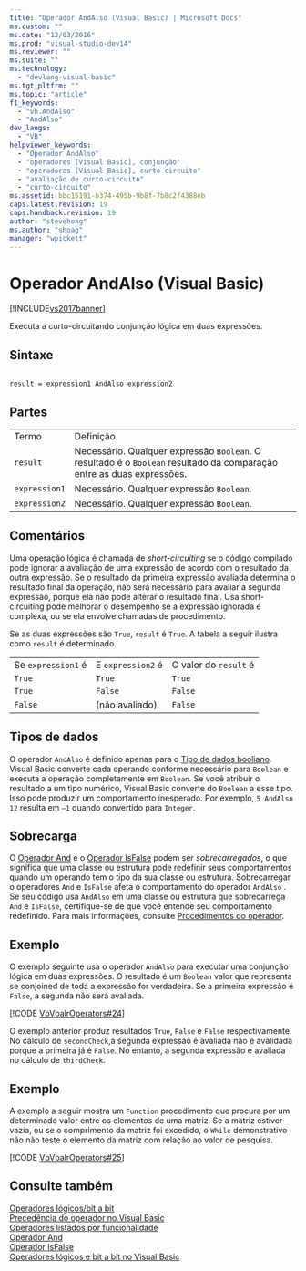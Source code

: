 ```yaml
---
title: "Operador AndAlso (Visual Basic) | Microsoft Docs"
ms.custom: ""
ms.date: "12/03/2016"
ms.prod: "visual-studio-dev14"
ms.reviewer: ""
ms.suite: ""
ms.technology: 
  - "devlang-visual-basic"
ms.tgt_pltfrm: ""
ms.topic: "article"
f1_keywords: 
  - "vb.AndAlso"
  - "AndAlso"
dev_langs: 
  - "VB"
helpviewer_keywords: 
  - "Operador AndAlso"
  - "operadores [Visual Basic], conjunção"
  - "operadores [Visual Basic], curto-circuito"
  - "avaliação de curto-circuito"
  - "curto-circuito"
ms.assetid: bbc15191-b374-495b-9b8f-7b8c2f4388eb
caps.latest.revision: 19
caps.handback.revision: 19
author: "stevehoag"
ms.author: "shoag"
manager: "wpickett"
---
```

# Operador AndAlso (Visual Basic)
[!INCLUDE[vs2017banner](../../../csharp/includes/vs2017banner.md)]

Executa a curto\-circuitando conjunção lógica em duas expressões.  
  
## Sintaxe  
  
```  
  
result = expression1 AndAlso expression2  
```  
  
## Partes  
  
|||  
|-|-|  
|Termo|Definição|  
|`result`|Necessário.  Qualquer expressão `Boolean`.  O resultado é o `Boolean` resultado da comparação entre as duas expressões.|  
|`expression1`|Necessário.  Qualquer expressão `Boolean`.|  
|`expression2`|Necessário.  Qualquer expressão `Boolean`.|  
  
## Comentários  
 Uma operação lógica é chamada de *short\-circuiting* se o código compilado pode ignorar a avaliação de uma expressão de acordo com o resultado da outra expressão.  Se o resultado da primeira expressão avaliada determina o resultado final da operação, não será necessário para avaliar a segunda expressão, porque ela não pode alterar o resultado final.  Usa short\-circuiting  pode melhorar o desempenho se a expressão ignorada é complexa, ou se ela envolve chamadas de procedimento.  
  
 Se as duas expressões são `True`, `result` é `True`.  A tabela a seguir ilustra como `result` é determinado.  
  
||||  
|-|-|-|  
|Se `expression1` é|E `expression2` é|O valor do `result` é|  
|`True`|`True`|`True`|  
|`True`|`False`|`False`|  
|`False`|\(não avaliado\)|`False`|  
  
## Tipos de dados  
 O operador `AndAlso` é definido apenas para o [Tipo de dados booliano](../../../visual-basic/language-reference/data-types/boolean-data-type.md).  Visual Basic converte cada operando conforme necessário para `Boolean` e executa a operação completamente em `Boolean`.  Se você atribuir o resultado a um tipo numérico, Visual Basic converte do `Boolean` a esse tipo.  Isso pode produzir um comportamento inesperado.  Por exemplo, `5 AndAlso 12` resulta em `–1` quando convertido para `Integer`.  
  
## Sobrecarga  
 O [Operador And](../../../visual-basic/language-reference/operators/and-operator.md) e o [Operador IsFalse](../../../visual-basic/language-reference/operators/isfalse-operator.md) podem ser *sobrecarregados*, o que significa que uma classe ou estrutura pode redefinir seus comportamentos quando um operando tem o tipo da sua classe ou estrutura.  Sobrecarregar o operadores `And` e `IsFalse` afeta o comportamento do operador `AndAlso` .  Se seu código usa `AndAlso` em uma classe ou estrutura que sobrecarrega `And` e `IsFalse`, certifique\-se de que você entende seu comportamento redefinido.  Para mais informações, consulte [Procedimentos do operador](../../../visual-basic/programming-guide/language-features/procedures/operator-procedures.md).  
  
## Exemplo  
 O exemplo seguinte usa o operador `AndAlso` para executar uma conjunção lógica em duas expressões.  O resultado é um `Boolean` valor que representa se conjoined de toda a expressão for verdadeira.  Se a primeira expressão é `False`, a segunda não será avaliada.  
  
 [!CODE [VbVbalrOperators#24](../CodeSnippet/VS_Snippets_VBCSharp/VbVbalrOperators#24)]  
  
 O exemplo anterior produz resultados `True`, `False` e `False` respectivamente.  No cálculo de `secondCheck`,a segunda expressão é avaliada não é avalidada porque a primeira já é `False`.  No entanto, a segunda expressão é avaliada no cálculo de `thirdCheck`.  
  
## Exemplo  
 A exemplo a seguir mostra um `Function` procedimento que procura por um determinado valor entre os elementos de uma matriz.   Se a matriz estiver vazia, ou se o comprimento da matriz foi excedido, o `While` demonstrativo não não teste o elemento da matriz com relação ao valor de pesquisa.  
  
 [!CODE [VbVbalrOperators#25](../CodeSnippet/VS_Snippets_VBCSharp/VbVbalrOperators#25)]  
  
## Consulte também  
 [Operadores lógicos\/bit a bit](../../../visual-basic/language-reference/operators/logical-bitwise-operators.md)   
 [Precedência do operador no Visual Basic](../../../visual-basic/language-reference/operators/operator-precedence.md)   
 [Operadores listados por funcionalidade](../../../visual-basic/language-reference/operators/operators-listed-by-functionality.md)   
 [Operador And](../../../visual-basic/language-reference/operators/and-operator.md)   
 [Operador IsFalse](../../../visual-basic/language-reference/operators/isfalse-operator.md)   
 [Operadores lógicos e bit a bit no Visual Basic](../../../visual-basic/programming-guide/language-features/operators-and-expressions/logical-and-bitwise-operators.md)